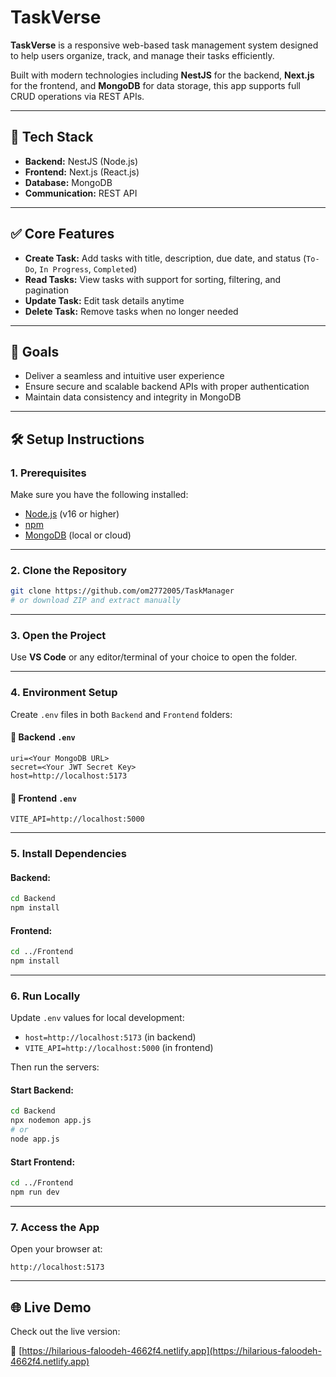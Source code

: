 
# TaskVerse

**TaskVerse** is a responsive web-based task management system designed to help users organize, track, and manage their tasks efficiently.

Built with modern technologies including **NestJS** for the backend, **Next.js** for the frontend, and **MongoDB** for data storage, this app supports full CRUD operations via REST APIs.

---

## 🚀 Tech Stack

- **Backend:** NestJS (Node.js)
- **Frontend:** Next.js (React.js)
- **Database:** MongoDB
- **Communication:** REST API

---

## ✅ Core Features

- **Create Task:** Add tasks with title, description, due date, and status (`To-Do`, `In Progress`, `Completed`)
- **Read Tasks:** View tasks with support for sorting, filtering, and pagination
- **Update Task:** Edit task details anytime
- **Delete Task:** Remove tasks when no longer needed

---

## 🎯 Goals

- Deliver a seamless and intuitive user experience
- Ensure secure and scalable backend APIs with proper authentication
- Maintain data consistency and integrity in MongoDB

---

## 🛠️ Setup Instructions

### 1. Prerequisites

Make sure you have the following installed:

- [Node.js](https://nodejs.org/) (v16 or higher)
- [npm](https://www.npmjs.com/)
- [MongoDB](https://www.mongodb.com/) (local or cloud)

---

### 2. Clone the Repository

```bash
git clone https://github.com/om2772005/TaskManager
# or download ZIP and extract manually
```

---

### 3. Open the Project

Use **VS Code** or any editor/terminal of your choice to open the folder.

---

### 4. Environment Setup

Create `.env` files in both `Backend` and `Frontend` folders:

#### 🔹 Backend `.env`
```env
uri=<Your MongoDB URL>
secret=<Your JWT Secret Key>
host=http://localhost:5173
```

#### 🔹 Frontend `.env`
```env
VITE_API=http://localhost:5000
```

---

### 5. Install Dependencies

#### Backend:
```bash
cd Backend
npm install
```

#### Frontend:
```bash
cd ../Frontend
npm install
```

---

### 6. Run Locally

Update `.env` values for local development:

- `host=http://localhost:5173` (in backend)
- `VITE_API=http://localhost:5000` (in frontend)

Then run the servers:

#### Start Backend:
```bash
cd Backend
npx nodemon app.js
# or
node app.js
```

#### Start Frontend:
```bash
cd ../Frontend
npm run dev
```

---

### 7. Access the App

Open your browser at:

```
http://localhost:5173
```

---

## 🌐 Live Demo

Check out the live version:

🔗 [https://hilarious-faloodeh-4662f4.netlify.app](https://hilarious-faloodeh-4662f4.netlify.app)


